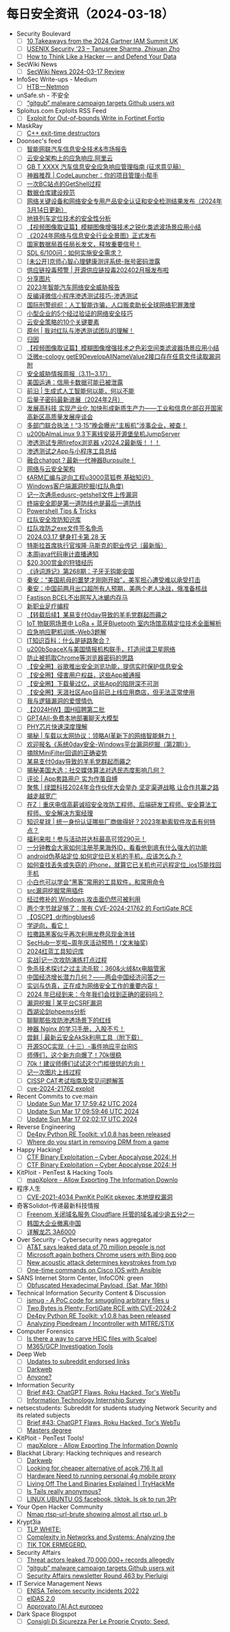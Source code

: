 # 每日安全资讯（2024-03-18）

- Security Boulevard
  - [ ] [10 Takeaways from the 2024 Gartner IAM Summit UK](https://securityboulevard.com/2024/03/10-takeaways-from-the-2024-gartner-iam-summit-uk/)
  - [ ] [USENIX Security ’23 – Tanusree Sharma, Zhixuan Zho](https://securityboulevard.com/2024/03/usenix-security-23-tanusree-sharma-zhixuan-zhou-andrew-miller-yang-wang-a-mixed-methods-study-of-security-practices-of-smart-contract-developers/)
  - [ ] [How to Think Like a Hacker — and Defend Your Data](https://securityboulevard.com/2024/03/how-to-think-like-a-hacker-and-defend-your-data/)
- SecWiki News
  - [ ] [SecWiki News 2024-03-17 Review](http://www.sec-wiki.com/?2024-03-17)
- InfoSec Write-ups - Medium
  - [ ] [HTB — Netmon](https://infosecwriteups.com/htb-netmon-5951e2a46486?source=rss----7b722bfd1b8d---4)
- unSafe.sh - 不安全
  - [ ] [“gitgub” malware campaign targets Github users wit](https://buaq.net/go-228640.html)
- Sploitus.com Exploits RSS Feed
  - [ ] [Exploit for Out-of-bounds Write in Fortinet Fortip](https://sploitus.com/exploit?id=9F6C6CE0-C498-5D46-9C59-A95198658D94&utm_source=rss&utm_medium=rss)
- MaskRay
  - [ ] [C++ exit-time destructors](https://maskray.me/blog/2024-03-17-c++-exit-time-destructors)
- Doonsec's feed
  - [ ] [智能网联汽车信息安全技术&市场报告](https://mp.weixin.qq.com/s?__biz=MzU2MDk1Nzg2MQ==&mid=2247604759&idx=3&sn=627b08c5a143323b7926be34ffbfccf8)
  - [ ] [云安全架构上的应急响应.阿里云](https://mp.weixin.qq.com/s?__biz=MzU2MDk1Nzg2MQ==&mid=2247604759&idx=1&sn=fe1a67dfc95e089caaad4ee1fccc815e)
  - [ ] [GB T XXXX 汽车信息安全应急响应管理指南 (征求意见稿）](https://mp.weixin.qq.com/s?__biz=MzU2MDk1Nzg2MQ==&mid=2247604759&idx=2&sn=4f267f5af57afeb0d70fe97bda45c742)
  - [ ] [神器推荐 | CodeLauncher：你的项目管理小帮手](https://mp.weixin.qq.com/s?__biz=MzA4MjkzMTcxMg==&mid=2449045102&idx=1&sn=656f550f1bd3347809f5f52c37f14c30)
  - [ ] [一次BC站点的GetShell过程](https://mp.weixin.qq.com/s?__biz=MzU5OTMxNjkxMA==&mid=2247484288&idx=1&sn=cea5efcb967b34345aadd03c699f9867)
  - [ ] [数据仓库建设规范](https://mp.weixin.qq.com/s?__biz=MzI1NzYwNTMzNw==&mid=2247522037&idx=1&sn=3998b15ec2ff2d200b9c9191f7f0e200)
  - [ ] [网络关键设备和网络安全专用产品安全认证和安全检测结果发布（2024年3月14日更新）](https://mp.weixin.qq.com/s?__biz=MzI3NjUzOTQ0NQ==&mid=2247507477&idx=1&sn=e94e8e7c40c5a88e7424a6a2e0090817)
  - [ ] [地铁列车定位技术的安全性分析](https://mp.weixin.qq.com/s?__biz=Mzg2NzU3MzkyMg==&mid=2247484460&idx=1&sn=ec371baf8ad8bf8dbe56f67fdab72a7f)
  - [ ] [【视频图像取证篇】模糊图像增强技术之锐化类滤波场景应用小结](https://mp.weixin.qq.com/s?__biz=MzI2MTUwNjI4Mw==&mid=2247487971&idx=1&sn=5f944f430160dd61531c96a5fe398dbb)
  - [ ] [《2024年网络与信息安全行业全景图》正式发布](https://mp.weixin.qq.com/s?__biz=MzkzMzEwNzIzNQ==&mid=2247506698&idx=1&sn=b3307d489c9a2447b30f8220ab9175fc)
  - [ ] [国家数据局首任局长发文，释放重要信号！](https://mp.weixin.qq.com/s?__biz=MzkyMDE5ODYwMw==&mid=2247522975&idx=1&sn=85615422ec5dbcd93b08390f137e0955)
  - [ ] [SDL 6/100问：如何实施安全需求？](https://mp.weixin.qq.com/s?__biz=MzI3Njk2OTIzOQ==&mid=2247485785&idx=1&sn=091cdd44050411ad490e95222221e3d8)
  - [ ] [[未公开]京师心智心理健康测评系统-账号密码泄露](https://mp.weixin.qq.com/s?__biz=MzU3MjU4MjM3MQ==&mid=2247484412&idx=1&sn=5e455d9b8b14da150284787ae179d4d1)
  - [ ] [供应链投毒预警 | 开源供应链投毒202402月报发布啦](https://mp.weixin.qq.com/s?__biz=MzAwMDQwNTE5MA==&mid=2650247423&idx=1&sn=fde9c3173794aee5845995c25a161b4d)
  - [ ] [分享图片](https://mp.weixin.qq.com/s?__biz=MzI3Njc1MjcxMg==&mid=2247491474&idx=1&sn=8e03b4eeeea11a79517ab3bae9f29327)
  - [ ] [2023年智能汽车网络安全威胁报告](https://mp.weixin.qq.com/s?__biz=MzA3MTM0NTQzNA==&mid=2455771763&idx=1&sn=e8710048c510a0430460182f18fdc883)
  - [ ] [反编译微信小程序渗透测试技巧-渗透测试](https://mp.weixin.qq.com/s?__biz=Mzg3ODE2MjkxMQ==&mid=2247486165&idx=1&sn=73f8e3ea86af3036671b27964146e184)
  - [ ] [国际刑警组织：人工智能诈骗，人口贩卖助长全球网络犯罪激增](https://mp.weixin.qq.com/s?__biz=Mzg4NTczMTMyMQ==&mid=2247484546&idx=1&sn=ae767b4e2adc41e46ebfb33a91686116)
  - [ ] [小型企业的5个经过验证的网络安全技巧](https://mp.weixin.qq.com/s?__biz=Mzg2NjY2MTI3Mg==&mid=2247494456&idx=1&sn=cdf6e1b80bafbb8fd07114ea4d24fe7c)
  - [ ] [云安全策略的10个关键要素](https://mp.weixin.qq.com/s?__biz=Mzg2NjY2MTI3Mg==&mid=2247494456&idx=2&sn=c184aa8c8ac99901a67f6b6d03f38a6f)
  - [ ] [原创 | 我对红队与渗透测试团队的理解！](https://mp.weixin.qq.com/s?__biz=MzU2NDY2OTU4Nw==&mid=2247513097&idx=1&sn=7c3ba1c36946483765af6f7204fc0c39)
  - [ ] [归因](https://mp.weixin.qq.com/s?__biz=MzI2MjQ1NTA4MA==&mid=2247491228&idx=1&sn=b57005ea64b245a20f45ac1d326fe2c6)
  - [ ] [【视频图像取证篇】模糊图像增强技术之色彩空间类滤波器场景应用小结](https://mp.weixin.qq.com/s?__biz=MzI2MTUwNjI4Mw==&mid=2247487966&idx=1&sn=eb1f6f1717ee343625fcee76b1cb6105)
  - [ ] [泛微e-cology getE9DevelopAllNameValue2接口存在任意文件读取漏洞 附](https://mp.weixin.qq.com/s?__biz=MzIxMjEzMDkyMA==&mid=2247485795&idx=1&sn=15af77d340517e0f3d61519153b46e26)
  - [ ] [安全威胁情报周报（3.11~3.17）](https://mp.weixin.qq.com/s?__biz=Mzg5MTc3ODY4Mw==&mid=2247505038&idx=1&sn=2b61988b6f5737bad3e35add8cccff67)
  - [ ] [美国运通：信用卡数据可能已被泄露](https://mp.weixin.qq.com/s?__biz=MzI5NTM4OTQ5Mg==&mid=2247620387&idx=5&sn=a85e63f159dfc27801dc99fa6c64c29c)
  - [ ] [前沿 | 生成式人工智能何以能，何以不能](https://mp.weixin.qq.com/s?__biz=MzA5MzE5MDAzOA==&mid=2664207972&idx=3&sn=db41368b3fc138bdc83e57add1725a22)
  - [ ] [后量子密码最新进展（2024年2月）](https://mp.weixin.qq.com/s?__biz=MzI5NTM4OTQ5Mg==&mid=2247620387&idx=3&sn=7d406eb4a45fdae25a9e9b467d7c31db)
  - [ ] [发展高科技 实现产业化 加快形成新质生产力——工业和信息化部召开国家高新区高质量发展座谈会](https://mp.weixin.qq.com/s?__biz=MzI5NTM4OTQ5Mg==&mid=2247620387&idx=1&sn=4dfaf9a8e8e14474f5b66eb62e4ad744)
  - [ ] [多部门联合执法！“3·15”晚会曝光“主板机”涉事企业，被查！](https://mp.weixin.qq.com/s?__biz=MzA5MzE5MDAzOA==&mid=2664207972&idx=2&sn=55ead29355f8f6108c7ed9cc9c9f2473)
  - [ ] [u200bAlmaLinux 9.3下离线安装开源堡垒机JumpServer](https://mp.weixin.qq.com/s?__biz=MzU2MjU1OTE0MA==&mid=2247498773&idx=1&sn=328fa49a197cd0cee105a771f84264ba)
  - [ ] [渗透测试专用firefox浏览器 v2024.2最新版！！！](https://mp.weixin.qq.com/s?__biz=MzkxNDAyNTY2NA==&mid=2247515237&idx=2&sn=bfc63644e2a9f24dc625ff87cf55e83d)
  - [ ] [渗透测试之App与小程序工具总结](https://mp.weixin.qq.com/s?__biz=MzkxNDAyNTY2NA==&mid=2247515237&idx=1&sn=a50d3d09718e10967106b52e73fca737)
  - [ ] [融合chatgpt？最新一代神器Burpsuite！](https://mp.weixin.qq.com/s?__biz=Mzg4NDk4MTk5OA==&mid=2247485213&idx=1&sn=153b38b95d79516ed21cffe60e495623)
  - [ ] [网络与云安全架构](https://mp.weixin.qq.com/s?__biz=Mzg3ODAzNjg5OA==&mid=2247485256&idx=1&sn=de2ecda6dc8c0ce9f219e15f504c9f8f)
  - [ ] [《ARM汇编与逆向工程u3000蓝狐卷 基础知识》](https://mp.weixin.qq.com/s?__biz=MzU3ODc2NTg1OA==&mid=2247489615&idx=1&sn=bb64017a3882d782f96e23032f1b7ec0)
  - [ ] [Windows客户端漏洞挖掘(红队角度)](https://mp.weixin.qq.com/s?__biz=MzkxMTIyMjg0NQ==&mid=2247494329&idx=1&sn=509c2c15316f4d162a1d1315bf49216b)
  - [ ] [记一次通杀edusrc-getshell文件上传漏洞](https://mp.weixin.qq.com/s?__biz=MzkyNDI2NjQzNg==&mid=2247492819&idx=1&sn=65157bd15efa9c9d77e5238fcc3f7051)
  - [ ] [终端安全即是第一道防线也是最后一道防线](https://mp.weixin.qq.com/s?__biz=MzI3NzM5NDA0NA==&mid=2247485635&idx=1&sn=02c25934545b41763a71b8b4baa2466a)
  - [ ] [Powershell Tips & Tricks](https://mp.weixin.qq.com/s?__biz=Mzg2ODYxMzY3OQ==&mid=2247509962&idx=1&sn=ae7597488ae78ba147e1956b09514dc1)
  - [ ] [红队安全攻防知识库](https://mp.weixin.qq.com/s?__biz=Mzg2ODYxMzY3OQ==&mid=2247509962&idx=2&sn=21a679b75615454f99244133f7b11217)
  - [ ] [红队攻防之exe文件签名免杀](https://mp.weixin.qq.com/s?__biz=Mzg5NTU2NjA1Mw==&mid=2247491782&idx=1&sn=524347580d3d8496319c13d5632409a0)
  - [ ] [2024.03.17 健身打卡第 28 天](https://mp.weixin.qq.com/s?__biz=Mzg5NTU2NjA1Mw==&mid=2247491782&idx=2&sn=4db8ec70110c3a8349e5b4d7f1e989fc)
  - [ ] [特斯拉首席执行官埃隆·马斯克的职业传记（最新版）](https://mp.weixin.qq.com/s?__biz=MzA3Mjc1MTkwOA==&mid=2650546996&idx=1&sn=9c600f58caebb4e88cb8dcd05ea6bcf2)
  - [ ] [本周java代码审计直播通知](https://mp.weixin.qq.com/s?__biz=MzkyNzM2MjM0OQ==&mid=2247492255&idx=1&sn=a091abb973bad929b22e9c5c53831596)
  - [ ] [$20,300赏金的狩猎经历](https://mp.weixin.qq.com/s?__biz=MzIzMTIzNTM0MA==&mid=2247493866&idx=1&sn=3606ef4b037150d207ce008d44c72a05)
  - [ ] [《诗词游记》第268期：子牙无钩能安国](https://mp.weixin.qq.com/s?__biz=MzA5MDg1MDUyMA==&mid=2650468070&idx=3&sn=0aba7379b0dc690272e2d8399a0699fc)
  - [ ] [秦安：“美国航母的噩梦才刚刚开始”，美军担心遭受难以承受打击](https://mp.weixin.qq.com/s?__biz=MzA5MDg1MDUyMA==&mid=2650468070&idx=1&sn=0b999f2e7723354a7ead8f9ddb40f6f2)
  - [ ] [秦安：中国前两月出口超所有人预期，美两个老人决战，俄准备核战](https://mp.weixin.qq.com/s?__biz=MzA5MDg1MDUyMA==&mid=2650468070&idx=2&sn=78049adadda119b353192f62768f38db)
  - [ ] [Fastjson BCEL不出网写入冰蝎内存马](https://mp.weixin.qq.com/s?__biz=MzAxNzkyOTgxMw==&mid=2247492427&idx=1&sn=9a3e0948def4d17a62d97bea044e5131)
  - [ ] [新职业足疗编程](https://mp.weixin.qq.com/s?__biz=MzAwMjQ2NTQ4Mg==&mid=2247492640&idx=1&sn=aa2309c3e1f13b6e48c4a053d58121f2)
  - [ ] [【转载后续】某易支付0day导致的羊毛党群起而薅之](https://mp.weixin.qq.com/s?__biz=MzIxOTQ1OTY4OQ==&mid=2247484078&idx=1&sn=0d4fd82df34ad88998b148a195201c75)
  - [ ] [IoT 物联网场景中 LoRa + 蓝牙Bluetooth 室内场馆高精定位技术全面解析](https://mp.weixin.qq.com/s?__biz=MjM5OTA4MzA0MA==&mid=2454933305&idx=1&sn=55271e044b2ffd463a1778766a3b0145)
  - [ ] [应急响应靶机训练-Web3题解](https://mp.weixin.qq.com/s?__biz=MzkxMTUwOTY1MA==&mid=2247485579&idx=1&sn=ab5f66071aa726dade5a9d6d41878e47)
  - [ ] [IT知识百科：什么是链路聚合？](https://mp.weixin.qq.com/s?__biz=MzIyMzIwNzAxMQ==&mid=2649456852&idx=1&sn=7e7670ab49bbc194e881243280838c27)
  - [ ] [u200bSpaceX与美国情报机构联手，打造间谍卫星网络](https://mp.weixin.qq.com/s?__biz=MzkwNzM0NzA5MA==&mid=2247496587&idx=1&sn=7ca9385fd93552a5efcea92e5140e439)
  - [ ] [防止被抓取Chrome等浏览器密码的思路](https://mp.weixin.qq.com/s?__biz=Mzk0NDM5MjczMw==&mid=2247484523&idx=1&sn=21916c20fe751ca15896c267d9dfa165)
  - [ ] [【安全圈】谷歌推出安全浏览功能，提供实时保护信息安全](https://mp.weixin.qq.com/s?__biz=MzIzMzE4NDU1OQ==&mid=2652055977&idx=3&sn=b7ec9619d63638f7d325b0156e61a0b3)
  - [ ] [【安全圈】侵害用户权益，这些App被通报](https://mp.weixin.qq.com/s?__biz=MzIzMzE4NDU1OQ==&mid=2652055977&idx=4&sn=7672aa0b403f0c3df265251ab0cb9ca1)
  - [ ] [【安全圈】下载量过亿，这些App的陷阱深不可测](https://mp.weixin.qq.com/s?__biz=MzIzMzE4NDU1OQ==&mid=2652055977&idx=2&sn=40c6e820ce58e78214e6f2de24eca239)
  - [ ] [【安全圈】天涯社区App目前已上线应用商店，但无法正常使用](https://mp.weixin.qq.com/s?__biz=MzIzMzE4NDU1OQ==&mid=2652055977&idx=1&sn=de2454aeb0ccc9f187dd8aea1369df36)
  - [ ] [我与逻辑漏洞的爱恨情仇](https://mp.weixin.qq.com/s?__biz=MzkwODM3NjIxOQ==&mid=2247498758&idx=1&sn=7da6eaac2658b1736965d04c38ddce6b)
  - [ ] [【2024HW】国H招聘第二批](https://mp.weixin.qq.com/s?__biz=MzkwODM3NjIxOQ==&mid=2247498758&idx=2&sn=1ac20351b09f9074df76aa3b6d0247fa)
  - [ ] [GPT4All-免费本地部署聊天大模型](https://mp.weixin.qq.com/s?__biz=MzU1NDg4MjY1Mg==&mid=2247487408&idx=1&sn=b17d4ec61d12baa3b832de30e8bc5532)
  - [ ] [PHY芯片快速深度理解](https://mp.weixin.qq.com/s?__biz=MzIzOTc2OTAxMg==&mid=2247535070&idx=1&sn=4e4037a69406a8f2c1bb3151861440e7)
  - [ ] [揭秘 | 车载以太网协议：领略AI革新下的网络智能魅力！](https://mp.weixin.qq.com/s?__biz=MzIzOTc2OTAxMg==&mid=2247535070&idx=2&sn=edd4296cb1daf7f5c16a605b509559cc)
  - [ ] [欢迎报名《系统0day安全-Windows平台漏洞挖掘（第2期）》](https://mp.weixin.qq.com/s?__biz=MjM5NTc2MDYxMw==&mid=2458546206&idx=2&sn=526fd454052cd5a95a66c5b1abc352b3)
  - [ ] [摘除MiniFilter回调的正确姿势](https://mp.weixin.qq.com/s?__biz=MjM5NTc2MDYxMw==&mid=2458546206&idx=1&sn=79441eff04fabfb4fd6257558f90b638)
  - [ ] [某易支付0day导致的羊毛党群起而薅之](https://mp.weixin.qq.com/s?__biz=Mzg4NDg2NTM3NQ==&mid=2247484059&idx=1&sn=a070204ab333eb0466be323c5a7fde93)
  - [ ] [揭秘美国大选：社交媒体算法对选民态度影响几何？](https://mp.weixin.qq.com/s?__biz=MzI1OTExNDY1NQ==&mid=2651611304&idx=1&sn=e49f61353acf4313d0604efed9441285)
  - [ ] [评论 | App套路用户 实为作茧自缚](https://mp.weixin.qq.com/s?__biz=MzA5MzE5MDAzOA==&mid=2664207972&idx=4&sn=fe4d5aeb4097a7052809009034386d37)
  - [ ] [聚焦 | 绿盟科技2024年合作伙伴大会举办 坚定渠道战略 让合作共赢之路越走越宽广](https://mp.weixin.qq.com/s?__biz=MzA5MzE5MDAzOA==&mid=2664207972&idx=1&sn=51e736edc4ea16e0e970dfec3c6e36d8)
  - [ ] [在Z｜重庆电信高薪诚招安全攻防工程师、后端研发工程师、安全算法工程师、安全解决方案经理](https://mp.weixin.qq.com/s?__biz=MzU5ODgzNTExOQ==&mid=2247618201&idx=2&sn=70ac01296c6b68d7ce901fe52c90e46d)
  - [ ] [知识星球 | 统一身份认证哪些厂商做得好？2023年勒索软件攻击有何特点？](https://mp.weixin.qq.com/s?__biz=MzU5ODgzNTExOQ==&mid=2247618201&idx=1&sn=eaaf9ca4566abde1c7d39fb71750115e)
  - [ ] [福利来啦！参与活动并达标最高可领290元！](https://mp.weixin.qq.com/s?__biz=MzI2OTk4MTA3Ng==&mid=2247489310&idx=5&sn=58c63dfd554d17b5dacd06e8f39e62d0)
  - [ ] [一分钟教会大家如何注册苹果海外ID，看看他到底有什么强大的功能](https://mp.weixin.qq.com/s?__biz=MzI2OTk4MTA3Ng==&mid=2247489310&idx=4&sn=c1d4bd9f99c0ed2313e98bd7d99eed23)
  - [ ] [android伪基站定位,如何定位已关机的手机，应该怎么办？](https://mp.weixin.qq.com/s?__biz=MzI2OTk4MTA3Ng==&mid=2247489310&idx=3&sn=50a032fdbc0df9fc316bd4d704d57d7c)
  - [ ] [如何查找丢失或失窃的 iPhone，就算它已关机也可远程定位_ios15能找回手机](https://mp.weixin.qq.com/s?__biz=MzI2OTk4MTA3Ng==&mid=2247489310&idx=2&sn=361260370693870b7630dd34d52a8208)
  - [ ] [小白也可以学会“黑客”常用的工具软件，和常用命令](https://mp.weixin.qq.com/s?__biz=MzI2OTk4MTA3Ng==&mid=2247489310&idx=1&sn=ea50a46787ce19f720e378e77887c1cf)
  - [ ] [src漏洞挖掘常用插件](https://mp.weixin.qq.com/s?__biz=MzI1MzQwNjEzNA==&mid=2247483915&idx=1&sn=c11b636a1b12a46688969e0a5dcff053)
  - [ ] [经过修补的 Windows 攻击面仍然可被利用](https://mp.weixin.qq.com/s?__biz=MzAxMjYyMzkwOA==&mid=2247505076&idx=2&sn=7698a7fc2557639aad1bb8d02e75ec91)
  - [ ] [两个字节就足够了：带有 CVE-2024-21762 的 FortiGate RCE](https://mp.weixin.qq.com/s?__biz=MzAxMjYyMzkwOA==&mid=2247505076&idx=1&sn=f897f67d9657612f717a314697c6495a)
  - [ ] [【OSCP】driftingblues6](https://mp.weixin.qq.com/s?__biz=Mzk0MDQzNzY5NQ==&mid=2247490123&idx=1&sn=6ecbe65c43047a3c1213e3543e6606d1)
  - [ ] [学逆向，看它！](https://mp.weixin.qq.com/s?__biz=MzkxNjQyODY5MA==&mid=2247486213&idx=1&sn=1b9d01f084f742cf12bdef08a3427816)
  - [ ] [拉撒路黑客似乎再次利用龙卷风现金洗钱](https://mp.weixin.qq.com/s?__biz=MzI5NTA0MTY2Mw==&mid=2247484688&idx=1&sn=f4b6e485f26909c13edd33bcd56a9814)
  - [ ] [SecHub一岁啦~周年庆活动预热！(文末抽奖)](https://mp.weixin.qq.com/s?__biz=MzI5NTUzNzY3Ng==&mid=2247488153&idx=1&sn=10103719b588b42ceafccf6165405bcf)
  - [ ] [2024红蓝工具知识库](https://mp.weixin.qq.com/s?__biz=MzIwMzIyMjYzNA==&mid=2247513019&idx=2&sn=68913ead5cee61437a2c0e868da78dd0)
  - [ ] [实战|记一次攻防演练打点过程](https://mp.weixin.qq.com/s?__biz=MzIwMzIyMjYzNA==&mid=2247513019&idx=1&sn=1640940bd80ab0f7bcfa9174d451284a)
  - [ ] [免杀技术探讨之过主流杀软：360&火绒&tx电脑管家](https://mp.weixin.qq.com/s?__biz=MzkxNzIzNDExMA==&mid=2247486515&idx=1&sn=d07e8ae2f1dea760d8a71c9ec094834d)
  - [ ] [中国经济增长潜力几何？——两会中国经济问答之一](https://mp.weixin.qq.com/s?__biz=MzkxNjU2NjY5MQ==&mid=2247500022&idx=1&sn=eaa785d6cd80aa3bbfe05050068659e2)
  - [ ] [实训与仿真，正在成为网络安全工作的重要内容！](https://mp.weixin.qq.com/s?__biz=MzA3OTg3Mjg3NA==&mid=2456975906&idx=1&sn=659edf575d25c6429e6df881cf9ce5ba)
  - [ ] [2024 年已经到来：今年我们会找到正确的密码吗？](https://mp.weixin.qq.com/s?__biz=MzIyMjYzNDgzMg==&mid=2247487260&idx=1&sn=ec4798e3da932b4ccabbdc5f72276e4f)
  - [ ] [漏洞挖掘 | 某平台CSRF漏洞](https://mp.weixin.qq.com/s?__biz=MzUyODkwNDIyMg==&mid=2247537444&idx=1&sn=3b1b96a65b0a39d57920bd75ee040986)
  - [ ] [西湖论剑phpems分析](https://mp.weixin.qq.com/s?__biz=MzI4NTcxMjQ1MA==&mid=2247606904&idx=1&sn=f32ebbeb1f3c579f66ef4b5197d19bf9)
  - [ ] [聊聊那些攻防渗透场景下的红线](https://mp.weixin.qq.com/s?__biz=Mzg3NDk3NzMwNw==&mid=2247484593&idx=1&sn=e4d6bedf8483ff7ca3d756055e8fdf94)
  - [ ] [神器 Nginx 的学习手册，入股不亏！](https://mp.weixin.qq.com/s?__biz=MzkxMzMyNzMyMA==&mid=2247554003&idx=1&sn=6c40f6ec5863c04c57ddf779fc8d1bcf)
  - [ ] [尝鲜 | 最新云安全AkSk利用工具（附下载）](https://mp.weixin.qq.com/s?__biz=MzkxMzMyNzMyMA==&mid=2247554003&idx=2&sn=558cc172663da6824eb159b6e4f398c7)
  - [ ] [开源SOC实现（十三）-事件响应平台IRIS](https://mp.weixin.qq.com/s?__biz=MzI3NDYwMzI4Mg==&mid=2247486624&idx=1&sn=bf1923ad57b0882bf91ff8c214d47283)
  - [ ] [师傅们，这个新方向爆了！70k很稳](https://mp.weixin.qq.com/s?__biz=Mzk0NjQ5MTM1MA==&mid=2247488065&idx=1&sn=affe640ea723082fda86cc95f9e39821)
  - [ ] [70k！建议师傅们试试这个门槛很低的方向！](https://mp.weixin.qq.com/s?__biz=MzUzMDQ1MTY0MQ==&mid=2247505378&idx=1&sn=c058d23fc242f1de9f3eabe96727b9dd)
  - [ ] [记一次图片上线过程](https://mp.weixin.qq.com/s?__biz=MzU2MjY1ODEwMA==&mid=2247490789&idx=1&sn=a4ec34620a5c23ac5b86f5798b51a5b1)
  - [ ] [CISSP CAT考试指南及常见问题解答](https://mp.weixin.qq.com/s?__biz=Mzg4MTg0MjQ5OA==&mid=2247484487&idx=1&sn=04ad106689bda5529f9910fd65dbf5ea)
  - [ ] [cve-2024-21762 exploit](https://mp.weixin.qq.com/s?__biz=Mzg2ODcxMjYzMA==&mid=2247485078&idx=3&sn=cd73403ada64a746fee2baca281b1d1a)
- Recent Commits to cve:main
  - [ ] [Update Sun Mar 17 17:59:42 UTC 2024](https://github.com/trickest/cve/commit/c0beb96d2559dce2ccaa877f15c18628a0291ab9)
  - [ ] [Update Sun Mar 17 09:59:46 UTC 2024](https://github.com/trickest/cve/commit/2f5d014110b8abbf3bc5499324b29d41e2e29df4)
  - [ ] [Update Sun Mar 17 02:02:17 UTC 2024](https://github.com/trickest/cve/commit/a25cb242a59f8aeea37c2df1c6ee8a5a84c4d54f)
- Reverse Engineering
  - [ ] [De4py Python RE Toolkit: v1.0.8 has been released](https://www.reddit.com/r/ReverseEngineering/comments/1bgwv6w/de4py_python_re_toolkit_v108_has_been_released/)
  - [ ] [Where do you start in removing DRM from a game](https://www.reddit.com/r/ReverseEngineering/comments/1bhapje/where_do_you_start_in_removing_drm_from_a_game/)
- Happy Hacking!
  - [ ] [CTF Binary Exploitation – Cyber Apocalypse 2024: H](https://xavibel.com/2024/03/17/ctf-binary-exploitation-cyber-apocalypse-2024-hacker-royale-death-note/)
  - [ ] [CTF Binary Exploitation – Cyber Apocalypse 2024: H](https://xavibel.com/2024/03/17/ctf-binary-exploitation-cyber-apocalypse-2024-hacker-royale-pet-companion/)
- KitPloit - PenTest &amp; Hacking Tools
  - [ ] [mapXplore - Allow Exporting The Information Downlo](http://www.kitploit.com/2024/03/mapxplore-allow-exporting-information.html)
- 程序人生
  - [ ] [CVE-2021-4034 PwnKit PolKit pkexec 本地提权漏洞](http://programlife.net/2024/03/17/cve-2021-4034-pwnkit-polkit-pkexec-lpe/)
- 奇客Solidot–传递最新科技情报
  - [ ] [Freenom 关闭域名服务 Cloudflare 托管的域名减少逾五分之一](https://www.solidot.org/story?sid=77618)
  - [ ] [韩国大企业撤离中国](https://www.solidot.org/story?sid=77617)
  - [ ] [详解龙芯 3A6000](https://www.solidot.org/story?sid=77616)
- Over Security - Cybersecurity news aggregator
  - [ ] [AT&T says leaked data of 70 million people is not ](https://www.bleepingcomputer.com/news/security/att-says-leaked-data-of-70-million-people-is-not-from-its-systems/)
  - [ ] [Microsoft again bothers Chrome users with Bing pop](https://www.bleepingcomputer.com/news/microsoft/microsoft-again-bothers-chrome-users-with-bing-popup-ads-in-windows/)
  - [ ] [New acoustic attack determines keystrokes from typ](https://www.bleepingcomputer.com/news/security/new-acoustic-attack-determines-keystrokes-from-typing-patterns/)
  - [ ] [One-time commands on Cisco IOS with Ansible](https://www.adainese.it/blog/2023/09/25/one-time-commands-on-cisco-ios-with-ansible/)
- SANS Internet Storm Center, InfoCON: green
  - [ ] [Obfuscated Hexadecimal Payload, (Sat, Mar 16th)](https://isc.sans.edu/diary/rss/30750)
- Technical Information Security Content & Discussion
  - [ ] [jsmug - A PoC code for smuggling arbitrary files u](https://www.reddit.com/r/netsec/comments/1bhambp/jsmug_a_poc_code_for_smuggling_arbitrary_files/)
  - [ ] [Two Bytes is Plenty: FortiGate RCE with CVE-2024-2](https://www.reddit.com/r/netsec/comments/1bgl1sl/two_bytes_is_plenty_fortigate_rce_with/)
  - [ ] [De4py Python RE Toolkit: v1.0.8 has been released](https://www.reddit.com/r/netsec/comments/1bgwvsj/de4py_python_re_toolkit_v108_has_been_released/)
  - [ ] [Analyzing Pipedream / Incontroller with MITRE/STIX](https://www.reddit.com/r/netsec/comments/1bgyk9c/analyzing_pipedream_incontroller_with_mitrestix/)
- Computer Forensics
  - [ ] [Is there a way to carve HEIC files with Scalpel](https://www.reddit.com/r/computerforensics/comments/1bh9s4z/is_there_a_way_to_carve_heic_files_with_scalpel/)
  - [ ] [M365/GCP Investigation Tools](https://www.reddit.com/r/computerforensics/comments/1bh2056/m365gcp_investigation_tools/)
- Deep Web
  - [ ] [Updates to subreddit endorsed links](https://www.reddit.com/r/deepweb/comments/1bh1akm/updates_to_subreddit_endorsed_links/)
  - [ ] [Darkweb](https://www.reddit.com/r/deepweb/comments/1bhbjv5/darkweb/)
  - [ ] [Anyone?](https://www.reddit.com/r/deepweb/comments/1bh14y9/anyone/)
- Information Security
  - [ ] [Brief #43: ChatGPT Flaws, Roku Hacked, Tor's WebTu](https://www.reddit.com/r/Information_Security/comments/1bhbr6b/brief_43_chatgpt_flaws_roku_hacked_tors_webtunnel/)
  - [ ] [Information Technology Internship Survey](https://www.reddit.com/r/Information_Security/comments/1bgsg6q/information_technology_internship_survey/)
- netsecstudents: Subreddit for students studying Network Security and its related subjects
  - [ ] [Brief #43: ChatGPT Flaws, Roku Hacked, Tor's WebTu](https://www.reddit.com/r/netsecstudents/comments/1bhbpez/brief_43_chatgpt_flaws_roku_hacked_tors_webtunnel/)
  - [ ] [Masters degree](https://www.reddit.com/r/netsecstudents/comments/1bhcrd7/masters_degree/)
- KitPloit - PenTest Tools!
  - [ ] [mapXplore - Allow Exporting The Information Downlo](http://www.kitploit.com/2024/03/mapxplore-allow-exporting-information.html)
- Blackhat Library: Hacking techniques and research
  - [ ] [Darkweb](https://www.reddit.com/r/blackhat/comments/1bhbh7v/darkweb/)
  - [ ] [Looking for cheaper alternative of acok 716 It all](https://www.reddit.com/r/blackhat/comments/1bh4rvw/looking_for_cheaper_alternative_of_acok_716_it/)
  - [ ] [Hardware Need tò running personal 4g mobile proxy ](https://www.reddit.com/r/blackhat/comments/1bh4odg/hardware_need_tò_running_personal_4g_mobile_proxy/)
  - [ ] [Living Off The Land Binaries Explained | TryHackMe](https://www.reddit.com/r/blackhat/comments/1bgu0uz/living_off_the_land_binaries_explained_tryhackme/)
  - [ ] [Is Tails really anonymous?](https://www.reddit.com/r/blackhat/comments/1bgr0sa/is_tails_really_anonymous/)
  - [ ] [LINUX UBUNTU OS facebook, tiktok. Is ok to run 3Pr](https://www.reddit.com/r/blackhat/comments/1bgr4x9/linux_ubuntu_os_facebook_tiktok_is_ok_to_run/)
- Your Open Hacker Community
  - [ ] [Nmap rtsp-url-brute showing almost all rtsp url, b](https://www.reddit.com/r/HowToHack/comments/1bhagsg/nmap_rtspurlbrute_showing_almost_all_rtsp_url_but/)
- Krypt3ia
  - [ ] [TLP WHITE:](https://krypt3ia.wordpress.com/2024/03/17/tlp-white/)
  - [ ] [Complexity in Networks and Systems: Analyzing the ](https://krypt3ia.wordpress.com/2024/03/17/complexity-in-networks-and-systems-analyzing-the-intersection-of-human-influence-and-vulnerability-exploitation/)
  - [ ] [TIK TOK ERMEGERD.](https://krypt3ia.wordpress.com/2024/03/17/tik-tok-ermegerd/)
- Security Affairs
  - [ ] [Threat actors leaked 70,000,000+ records allegedly](https://securityaffairs.com/160627/data-breach/70m-att-records-leaked.html)
  - [ ] [“gitgub” malware campaign targets Github users wit](https://securityaffairs.com/160596/hacking/risepro-info-stealer-targets-github-users.html)
  - [ ] [Security Affairs newsletter Round 463 by Pierluigi](https://securityaffairs.com/160586/breaking-news/security-affairs-newsletter-round-463-by-pierluigi-paganini-international-edition.html)
- IT Service Management News
  - [ ] [ENISA Telecom security incidents 2022](http://blog.cesaregallotti.it/2024/03/enisa-telecom-security-incidents-2022.html)
  - [ ] [eIDAS 2.0](http://blog.cesaregallotti.it/2024/03/eidas-20.html)
  - [ ] [Approvato l'AI Act europeo](http://blog.cesaregallotti.it/2024/03/approvato-lai-act-europeo.html)
- Dark Space Blogspot
  - [ ] [Consigli Di Sicurezza Per Le Proprie Crypto: Seed,](http://darkwhite666.blogspot.com/2024/03/consigli-di-sicurezza-per-le-proprie.html)
